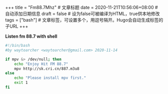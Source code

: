 +++
title = "Fm88.7Mhz"  # 文章标题
date = 2020-11-21T10:56:06+08:00  # 自动添加日期信息
draft = false  # 设为false可被编译为HTML，true供本地修改
tags = ["bash"]  # 文章标签，可设置多个，用逗号隔开。Hugo会自动生成标签的子URL
+++

**Listen fm 88.7 with shell**

```bash
#!/bin/bash
#by waytoarcher <waytoarcher@gmail.com> 2020-11-14

if mpv &> /dev/null; then
    echo "Enjoy Hit FM 88.7"
    mpv http://sk.cri.cn/887.m3u8
else
    echo "Please install mpv first."
    exit 1
fi
```
